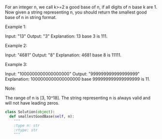 For an integer n, we call k>=2 a good base of n, if all digits of n base k are 1.
Now given a string representing n, you should return the smallest good base of n in string format.

Example 1:

Input: "13"
Output: "3"
Explanation: 13 base 3 is 111.



Example 2:

Input: "4681"
Output: "8"
Explanation: 4681 base 8 is 11111.



Example 3:

Input: "1000000000000000000"
Output: "999999999999999999"
Explanation: 1000000000000000000 base 999999999999999999 is 11.



Note:

The range of n is [3, 10^18].
The string representing n is always valid and will not have leading zeros.




```python
class Solution(object):
  def smallestGoodBase(self, n):
    """
    :type n: str
    :rtype: str
    """
```
